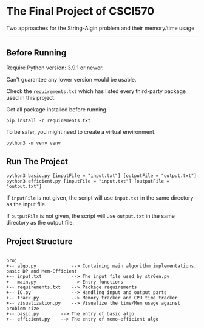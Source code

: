 # The Final Project of CSCI570

Two approaches for the String-Algin problem and their memory/time usage

---

## Before Running

Require Python version: 3.9.1 or newer.

Can't guarantee any lower version would be usable.

Check the `requirements.txt` which has listed every third-party package used in this project.

Get all package installed before running.

```shell
pip install -r requirements.txt
```

To be safer, you might need to create a virtual environment.

```shell
python3 -m venv venv
```

## Run The Project

```shell
python3 basic.py [inputFile = "input.txt"] [outputFile = "output.txt"]
python3 efficient.py [inputFile = "input.txt"] [outputFile = "output.txt"]
```

If `inputFile` is not given, the script will use `input.txt` in the same directory as the input file.

If `outputFile` is not given, the script will use `output.txt` in the same directory as the output file.

## Project Structure

```shell

proj
+-- algo.py             --> Containing main algorithm implementations, basic DP and Mem-Efficient
+-- input.txt           --> The input file used by strGen.py
+-- main.py             --> Entry functions
+-- requirements.txt    --> Package requirements
+-- IO.py               --> Handling input and output parts
+-- track.py            --> Memory tracker and CPU time tracker
+-- visualization.py    --> Visualize the time/Mem usage against problem size
+-- basic.py 		--> The entry of basic algo
+-- efficient.py 	--> The entry of memo-efficient algo

```
